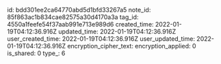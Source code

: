 id: bdd301ee2ca64770abd5d1bfd33267a5
note_id: 85f863ac1b834cae82575a30d4170a3a
tag_id: 4550a1feefe54f37aab991e713e989d6
created_time: 2022-01-19T04:12:36.916Z
updated_time: 2022-01-19T04:12:36.916Z
user_created_time: 2022-01-19T04:12:36.916Z
user_updated_time: 2022-01-19T04:12:36.916Z
encryption_cipher_text: 
encryption_applied: 0
is_shared: 0
type_: 6